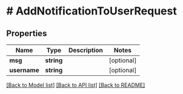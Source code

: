 # # AddNotificationToUserRequest

## Properties

Name | Type | Description | Notes
------------ | ------------- | ------------- | -------------
**msg** | **string** |  | [optional]
**username** | **string** |  | [optional]

[[Back to Model list]](../../README.md#models) [[Back to API list]](../../README.md#endpoints) [[Back to README]](../../README.md)
